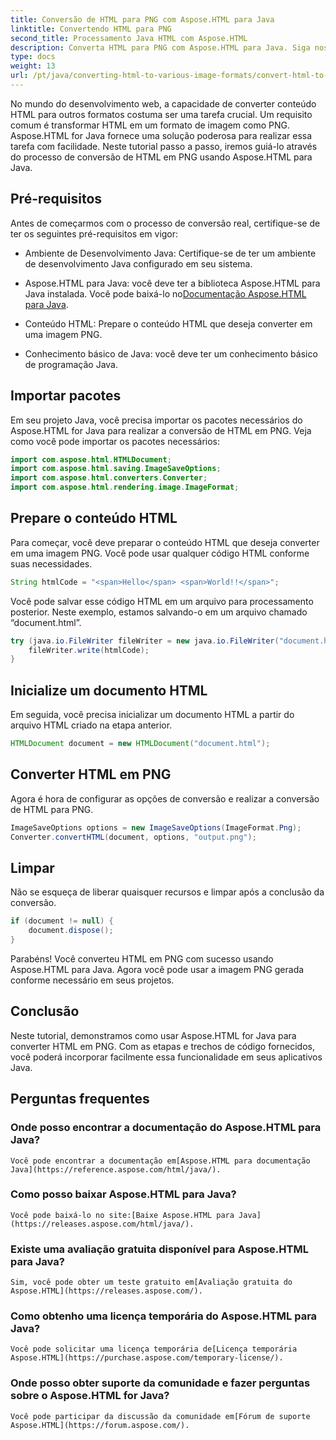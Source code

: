 ```yaml
---
title: Conversão de HTML para PNG com Aspose.HTML para Java
linktitle: Convertendo HTML para PNG
second_title: Processamento Java HTML com Aspose.HTML
description: Converta HTML para PNG com Aspose.HTML para Java. Siga nosso guia passo a passo para uma conversão fácil de HTML para PNG. Comece hoje!
type: docs
weight: 13
url: /pt/java/converting-html-to-various-image-formats/convert-html-to-png/
---
```


No mundo do desenvolvimento web, a capacidade de converter conteúdo HTML para outros formatos costuma ser uma tarefa crucial. Um requisito comum é transformar HTML em um formato de imagem como PNG. Aspose.HTML for Java fornece uma solução poderosa para realizar essa tarefa com facilidade. Neste tutorial passo a passo, iremos guiá-lo através do processo de conversão de HTML em PNG usando Aspose.HTML para Java.

## Pré-requisitos

Antes de começarmos com o processo de conversão real, certifique-se de ter os seguintes pré-requisitos em vigor:

- Ambiente de Desenvolvimento Java: Certifique-se de ter um ambiente de desenvolvimento Java configurado em seu sistema.

-  Aspose.HTML para Java: você deve ter a biblioteca Aspose.HTML para Java instalada. Você pode baixá-lo no[Documentação Aspose.HTML para Java](https://reference.aspose.com/html/java/).

- Conteúdo HTML: Prepare o conteúdo HTML que deseja converter em uma imagem PNG.

- Conhecimento básico de Java: você deve ter um conhecimento básico de programação Java.

## Importar pacotes

Em seu projeto Java, você precisa importar os pacotes necessários do Aspose.HTML for Java para realizar a conversão de HTML em PNG. Veja como você pode importar os pacotes necessários:

```java
import com.aspose.html.HTMLDocument;
import com.aspose.html.saving.ImageSaveOptions;
import com.aspose.html.converters.Converter;
import com.aspose.html.rendering.image.ImageFormat;
```

## Prepare o conteúdo HTML

Para começar, você deve preparar o conteúdo HTML que deseja converter em uma imagem PNG. Você pode usar qualquer código HTML conforme suas necessidades.

```java
String htmlCode = "<span>Hello</span> <span>World!!</span>";
```

Você pode salvar esse código HTML em um arquivo para processamento posterior. Neste exemplo, estamos salvando-o em um arquivo chamado “document.html”.

```java
try (java.io.FileWriter fileWriter = new java.io.FileWriter("document.html")) {
    fileWriter.write(htmlCode);
}
```

## Inicialize um documento HTML

Em seguida, você precisa inicializar um documento HTML a partir do arquivo HTML criado na etapa anterior.

```java
HTMLDocument document = new HTMLDocument("document.html");
```

## Converter HTML em PNG

Agora é hora de configurar as opções de conversão e realizar a conversão de HTML para PNG.

```java
ImageSaveOptions options = new ImageSaveOptions(ImageFormat.Png);
Converter.convertHTML(document, options, "output.png");
```

## Limpar

Não se esqueça de liberar quaisquer recursos e limpar após a conclusão da conversão.

```java
if (document != null) {
    document.dispose();
}
```

Parabéns! Você converteu HTML em PNG com sucesso usando Aspose.HTML para Java. Agora você pode usar a imagem PNG gerada conforme necessário em seus projetos.

## Conclusão

Neste tutorial, demonstramos como usar Aspose.HTML for Java para converter HTML em PNG. Com as etapas e trechos de código fornecidos, você poderá incorporar facilmente essa funcionalidade em seus aplicativos Java.

## Perguntas frequentes

### Onde posso encontrar a documentação do Aspose.HTML para Java?
    Você pode encontrar a documentação em[Aspose.HTML para documentação Java](https://reference.aspose.com/html/java/).

### Como posso baixar Aspose.HTML para Java?
    Você pode baixá-lo no site:[Baixe Aspose.HTML para Java](https://releases.aspose.com/html/java/).

### Existe uma avaliação gratuita disponível para Aspose.HTML para Java?
    Sim, você pode obter um teste gratuito em[Avaliação gratuita do Aspose.HTML](https://releases.aspose.com/).

### Como obtenho uma licença temporária do Aspose.HTML para Java?
    Você pode solicitar uma licença temporária de[Licença temporária Aspose.HTML](https://purchase.aspose.com/temporary-license/).

### Onde posso obter suporte da comunidade e fazer perguntas sobre o Aspose.HTML for Java?
    Você pode participar da discussão da comunidade em[Fórum de suporte Aspose.HTML](https://forum.aspose.com/).